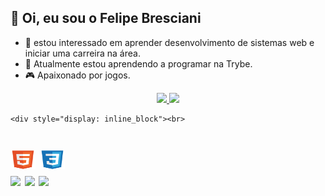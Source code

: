 


## 👋 Oi, eu sou o Felipe Bresciani
- 👀 estou interessado em aprender desenvolvimento de sistemas web e iniciar uma carreira na área.
- 🌱 Atualmente estou aprendendo a programar na Trybe.
- 🎮 Apaixonado por jogos.

<p align = "center">
<a href="https://github.com/FelipeBresciani">
<img height="185em" src="https://github-readme-stats.vercel.app/api?username=FelipeBresciani&show_icons=true&theme=tokyonight&count_private=true" />
<img height="185em" src="https://github-readme-stats.vercel.app/api/top-langs/?username=FelipeBresciani&layout=compact&langs_count=16&theme=tokyonight" /> </a>
</p>

    
    
    
    <div style="display: inline_block"><br>
<h1>
<img align="center" alt="Felipe-HTML" height="30" width="40" src="https://raw.githubusercontent.com/devicons/devicon/master/icons/html5/html5-original.svg">
  <img align="center" alt="Felipe-CSS" height="30" width="40" src="https://raw.githubusercontent.com/devicons/devicon/master/icons/css3/css3-original.svg">
    </div>
 
  <div> 
  <a href="https://wa.me/5511983842128" target="_blank"><img src="https://img.shields.io/badge/WhatsApp-25D366?style=for-the-badge&logo=whatsapp&logoColor=white" target="_blank"></a>
    <a href = "fe968000322@gmail.com" target="_blank"><img src="https://img.shields.io/badge/-Gmail-%23333?style=for-the-badge&logo=gmail&logoColor=white" target="_blank"></a>
  <a href="https://www.linkedin.com/in/felipe-bresciani-buso-abb2a6238/" target="_blank"><img src="https://img.shields.io/badge/-LinkedIn-%230077B5?style=for-the-badge&logo=linkedin&logoColor=white" target="_blank"></a> 

